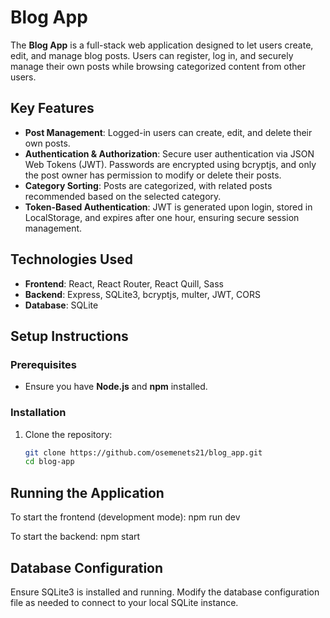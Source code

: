 # Blog App

The **Blog App** is a full-stack web application designed to let users create, edit, and manage blog posts. Users can register, log in, and securely manage their own posts while browsing categorized content from other users.

## Key Features

- **Post Management**: Logged-in users can create, edit, and delete their own posts. 
- **Authentication & Authorization**: Secure user authentication via JSON Web Tokens (JWT). Passwords are encrypted using bcryptjs, and only the post owner has permission to modify or delete their posts.
- **Category Sorting**: Posts are categorized, with related posts recommended based on the selected category.
- **Token-Based Authentication**: JWT is generated upon login, stored in LocalStorage, and expires after one hour, ensuring secure session management.

## Technologies Used

- **Frontend**: React, React Router, React Quill, Sass
- **Backend**: Express, SQLite3, bcryptjs, multer, JWT, CORS
- **Database**: SQLite

## Setup Instructions

### Prerequisites

- Ensure you have **Node.js** and **npm** installed.

### Installation

1. Clone the repository:
   ```bash
   git clone https://github.com/osemenets21/blog_app.git
   cd blog-app

## Running the Application
   To start the frontend (development mode):
   npm run dev
   
   To start the backend:
   npm start

## Database Configuration
   Ensure SQLite3 is installed and running. Modify the database configuration file as needed to connect to your local SQLite instance.
   
   
   





